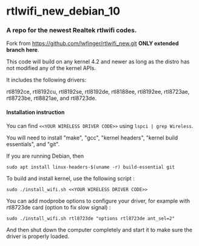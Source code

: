 rtlwifi_new_debian_10
===========
### A repo for the newest Realtek rtlwifi codes.

Fork from https://github.com/lwfinger/rtlwifi_new.git **ONLY extended branch here**.

This code will build on any kernel 4.2 and newer as long as the distro has not modified
any of the kernel APIs.

It includes the following drivers:

rtl8192ce, rtl8192cu, rtl8192se, rtl8192de, rtl8188ee, rtl8192ee, rtl8723ae, rtl8723be, rtl8821ae,
and rtl8723de.

#### Installation instruction
You can find `<<YOUR WIRELESS DRIVER CODE>>` using `lspci | grep Wireless`.
  
You will need to install "make", "gcc", "kernel headers", "kernel build essentials", and "git".

If you are running Debian, then

```
sudo apt install linux-headers-$(uname -r) build-essential git
```

To build and install kernel, use the following script :

```
sudo ./install_wifi.sh <<YOUR WIRELESS DRIVER CODE>> 
```

You can add modprobe options to configure your driver, for example with rtl8723de card (option to
fix slow signal) :

```
sudo ./install_wifi.sh rtl8723de "options rtl8723de ant_sel=2"
```
And then shut down the computer completely and start it to make sure the driver is properly loaded.
